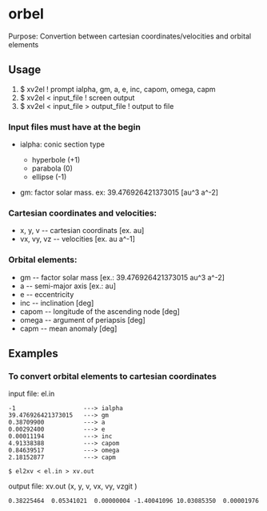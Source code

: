 # orbel
Purpose: Convertion between cartesian coordinates/velocities and orbital elements

## Usage

  1. $ xv2el ! prompt ialpha, gm, a, e, inc, capom, omega, capm
  2. $ xv2el < input_file ! screen output
  3. $ xv2el < input_file > output_file ! output to file

### Input files must have at the begin

- ialpha: conic section type

    + hyperbole (+1)
    + parabola (0)
    + ellipse (-1)

- gm: factor solar mass. ex: 39.476926421373015 [au^3 a^-2]

### Cartesian coordinates and velocities:

- x, y, v     -- cartesian coordinats [ex. au]
- vx, vy, vz  -- velocities [ex. au a^-1]

### Orbital elements:

- gm      -- factor solar mass [ex.: 39.476926421373015 au^3 a^-2]
- a       -- semi-major axis [ex.: au]
- e       -- eccentricity
- inc     -- inclination [deg]
- capom   -- longitude of the ascending node [deg]
- omega   -- argument of periapsis [deg]
- capm    -- mean anomaly [deg]

## Examples

### To convert orbital elements to cartesian coordinates

input file: el.in

```
-1                   ---> ialpha
39.476926421373015   ---> gm
0.38709900           ---> a
0.00292400           ---> e
0.00011194           ---> inc
4.91338388           ---> capom
0.84639517           ---> omega
2.18152877           ---> capm
```

```Fortran
$ el2xv < el.in > xv.out
```
output file: xv.out (x, y, v, vx, vy, vzgit )

```
0.38225464  0.05341021  0.00000004 -1.40041096 10.03085350  0.00001976
```

